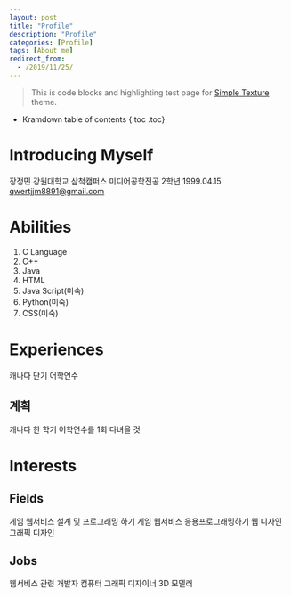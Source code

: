 ```yaml
---
layout: post
title: "Profile"
description: "Profile"
categories: [Profile]
tags: [About me]
redirect_from:
  - /2019/11/25/
---
```


> This is code blocks and highlighting test page for [Simple Texture][Simple Texture] theme.

* Kramdown table of contents
{:toc .toc}

# Introducing Myself

장정민
강원대학교 삼척캠퍼스 미디어공학전공 2학년
1999.04.15
qwertjjm8891@gmail.com

# Abilities

1. C Language
2. C++
3. Java
4. HTML
5. Java Script(미숙)
6. Python(미숙)
7. CSS(미숙)
    
# Experiences

캐나다 단기 어학연수

## 계획
캐나다 한 학기 어학연수를 1회 다녀올 것


# Interests

## Fields

게임 웹서비스 설계 및 프로그래밍 하기
게임 웹서비스 응용프로그래밍하기
웹 디자인
그래픽 디자인

## Jobs

웹서비스 관련 개발자
컴퓨터 그래픽 디자이너
3D 모델러



[^1]: This is a footnote.

[kramdown]: https://kramdown.gettalong.org/
[Simple Texture]: https://github.com/yizeng/jekyll-theme-simple-texture